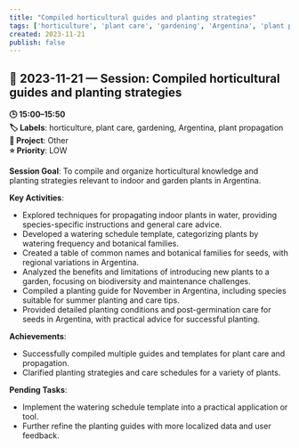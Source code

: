 ```yaml
---
title: "Compiled horticultural guides and planting strategies"
tags: ['horticulture', 'plant care', 'gardening', 'Argentina', 'plant propagation']
created: 2023-11-21
publish: false
---
```


## 📅 2023-11-21 — Session: Compiled horticultural guides and planting strategies

**🕒 15:00–15:50**  
**🏷️ Labels**: horticulture, plant care, gardening, Argentina, plant propagation  
**📂 Project**: Other  
**⭐ Priority**: LOW  


**Session Goal**: To compile and organize horticultural knowledge and planting strategies relevant to indoor and garden plants in Argentina.

**Key Activities**:
- Explored techniques for propagating indoor plants in water, providing species-specific instructions and general care advice.
- Developed a watering schedule template, categorizing plants by watering frequency and botanical families.
- Created a table of common names and botanical families for seeds, with regional variations in Argentina.
- Analyzed the benefits and limitations of introducing new plants to a garden, focusing on biodiversity and maintenance challenges.
- Compiled a planting guide for November in Argentina, including species suitable for summer planting and care tips.
- Provided detailed planting conditions and post-germination care for seeds in Argentina, with practical advice for successful planting.

**Achievements**:
- Successfully compiled multiple guides and templates for plant care and propagation.
- Clarified planting strategies and care schedules for a variety of plants.

**Pending Tasks**:
- Implement the watering schedule template into a practical application or tool.
- Further refine the planting guides with more localized data and user feedback.
